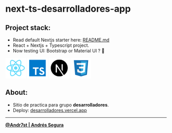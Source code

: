 [//]: # (Developer - Andrés Segura)
[//]: # (For preview this markdown: Ctrl+Shift+V _linux_)
[//]: # (https://code.visualstudio.com/docs/getstarted/keybindings)

# next-ts-desarrolladores-app

## Project stack:

* Read default Nextjs starter here: [README.md](./README-default.md)
* React + Nextjs + Typescript project.
* Now testing UI: Bootstrap or Material UI ? 🤔

![](project-resources/stack/react.png "React")
![](project-resources/stack/ts.png "TypeScript Types")
![](project-resources/stack/next.png "nextjs")
![](project-resources/stack/css3.png "Cascading Style Sheets")

[//]: # (comment)
[//]: # (https://github.com/Andr7st/)
[//]: # (https://github.com/Andr7st/next-ts-desarrolladores-app)

## About:

* Sitio de practica para grupo **desarrolladores**.
* Deploy: [desarrolladores.vercel.app](https://desarrolladores.vercel.app/)

[//]: # (project id: "" )

---

[**@Andr7st | Andrés Segura**](https://github.com/Andr7st)

